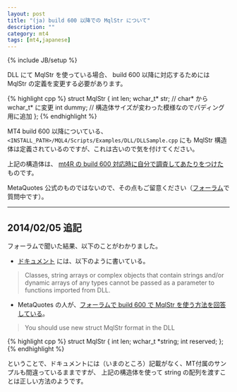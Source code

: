 ```yaml
---
layout: post
title: "(ja) build 600 以降での MqlStr について"
description: ""
category: mt4
tags: [mt4,japanese]
---
```

{% include JB/setup %}

DLL にて MqlStr を使っている場合、
build 600 以降に対応するためには MqlStr の定義を変更する必要があります。

{% highlight cpp %}
struct MqlStr
{
    int len;
    wchar_t* str; // char* から wchar_t* に変更
    int dummy; // 構造体サイズが変わった模様なのでパディング用に追加
};
{% endhighlight %}

MT4 build 600 以降についている、 ``<INSTALL_PATH>/MQL4/Scripts/Examples/DLL/DLLSample.cpp`` にも
MqlStr 構造体は定義されているのですが、これは古いので気を付けてください。

上記の構造体は、 [mt4R の build 600 対応時に自分で調査してあたりをつけた](https://github.com/micclly/mt4R/commit/2a604aaf9fef2b054b2d4259d59072a6d9e31215#diff-5) ものです。

MetaQuotes 公式のものではないので、その点もご留意ください（[フォーラム](http://forum.mql4.com/61293)で質問中です）。

-----

## 2014/02/05 追記

フォーラムで聞いた結果、以下のことがわかりました。

- [ドキュメント](http://docs.mql4.com/basis/preprosessor/import) には、以下のように書いている。

> Classes, string arrays or complex objects that contain strings and/or dynamic arrays of any types cannot be passed as a parameter to functions imported from DLL.

- MetaQuotes の人が、[フォーラムで build 600 で MqlStr を使う方法を回答している](http://forum.mql4.com/60555/page20#905209)。

> You should use new struct MqlStr format in the DLL

{% highlight cpp %}
struct MqlStr
  {
   int               len;
   wchar_t          *string;
   int               reserved;
  };
{% endhighlight %}

ということで、ドキュメントには（いまのところ）記載がなく、MT付属のサンプルも間違っているままですが、
上記の構造体を使って string の配列を渡すことは正しい方法のようです。
